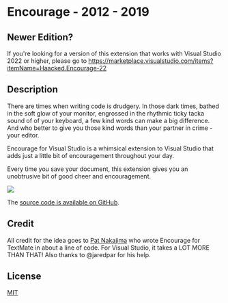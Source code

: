 # Encourage - 2012 - 2019

## Newer Edition?

If you're looking for a version of this extension that works with Visual Studio 2022 or higher, please go to https://marketplace.visualstudio.com/items?itemName=Haacked.Encourage-22

## Description

There are times when writing code is drudgery. In those dark times, bathed in the soft glow of your monitor, engrossed in the rhythmic ticky tacka sound of of your keyboard, a few kind words can make a big difference. And who better to give you those kind words than your partner in crime - your editor.

Encourage for Visual Studio is a whimsical extension to Visual Studio that adds just a little bit of encouragement throughout your day.

Every time you save your document, this extension gives you an unobtrusive bit of good cheer and encouragement.

![](https://cloud.githubusercontent.com/assets/19977/3343412/5e5b933a-f89f-11e3-8c2b-21277dcd19e1.png)

The [source code is available on GitHub](https://github.com/Haacked/Encourage).

## Credit

All credit for the idea goes to [Pat Nakajima](http://patnakajima.com/) who wrote Encourage for TextMate in about a line of code. For Visual Studio, it takes a LOT MORE THAN THAT!
Also thanks to @jaredpar for his help.

## License

[MIT](../Resources/LICENSE.txt)
